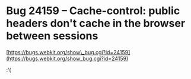 <!--
id: 1417393080
link: http://tumblr.atmos.org/post/1417393080/bug-24159-cache-control-public-headers-dont-cache
slug: bug-24159-cache-control-public-headers-dont-cache
date: Wed Oct 27 2010 13:51:40 GMT-0700 (PDT)
publish: 2010-10-027
tags: 
title: Bug 24159 – Cache-control: public headers don't cache in the browser between sessions
-->


Bug 24159 – Cache-control: public headers don't cache in the browser between sessions
=====================================================================================

[https://bugs.webkit.org/show\_bug.cgi?id=24159](https://bugs.webkit.org/show_bug.cgi?id=24159)

:’(

